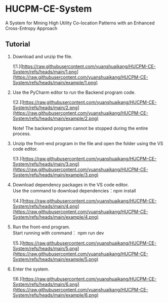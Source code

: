 # HUCPM-CE-System
A System for Mining High Utility Co-location Patterns with an Enhanced Cross-Entropy Approach
## Tutorial
1. Download and unzip the file.

   ![1.](https://raw.githubusercontent.com/yuanshuaikang/HUCPM-CE-System/refs/heads/main/1.png](https://raw.githubusercontent.com/yuanshuaikang/HUCPM-CE-System/refs/heads/main/example/1.png)

3. Use the PyCharm editor to run the Backend program code.
   
   ![2.](https://raw.githubusercontent.com/yuanshuaikang/HUCPM-CE-System/refs/heads/main/2.png](https://raw.githubusercontent.com/yuanshuaikang/HUCPM-CE-System/refs/heads/main/example/2.png)
   
   Note! The backend program cannot be stopped during the entire process.
   
5. Unzip the front-end program in the file and open the folder using the VS code editor.
   
   ![3.](https://raw.githubusercontent.com/yuanshuaikang/HUCPM-CE-System/refs/heads/main/3.png](https://raw.githubusercontent.com/yuanshuaikang/HUCPM-CE-System/refs/heads/main/example/3.png)
   
7. Download dependency packages in the VS code editor.  
     Use the command to download dependencies：npm install
   
   ![4.](https://raw.githubusercontent.com/yuanshuaikang/HUCPM-CE-System/refs/heads/main/4.png](https://raw.githubusercontent.com/yuanshuaikang/HUCPM-CE-System/refs/heads/main/example/4.png)
   
8. Run the front-end program.  
     Start running with command： npm run dev
   
   ![5.](https://raw.githubusercontent.com/yuanshuaikang/HUCPM-CE-System/refs/heads/main/5.png](https://raw.githubusercontent.com/yuanshuaikang/HUCPM-CE-System/refs/heads/main/example/5.png)
   
10. Enter the system.
    
    ![6.](https://raw.githubusercontent.com/yuanshuaikang/HUCPM-CE-System/refs/heads/main/6.png](https://raw.githubusercontent.com/yuanshuaikang/HUCPM-CE-System/refs/heads/main/example/6.png)

